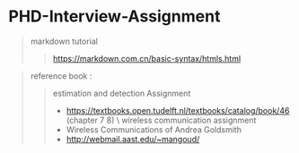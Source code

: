 # PHD-Interview-Assignment

> markdown tutorial 
>> https://markdown.com.cn/basic-syntax/htmls.html

> reference book :
>> estimation and detection Assignment
>> - https://textbooks.open.tudelft.nl/textbooks/catalog/book/46  (chapter 7 8) \\ 
>> wireless communication assignment 
>> - Wireless Communications of Andrea Goldsmith 
>> - http://webmail.aast.edu/~mangoud/
